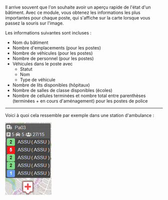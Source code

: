 Il arrive souvent que l'on souhaite avoir un aperçu rapide de l'état d'un bâtiment.
Avec ce module, vous obtenez les informations les plus importantes pour chaque poste,
qui s'affiche sur la carte lorsque vous passez la souris sur l'image.

Les informations suivantes sont incluses :

* Nom du bâtiment
* Nombre d'emplacements (pour les postes)
* Nombre de véhicules (pour les postes)
* Nombre de personnel (pour les postes)
* Véhicules dans le poste avec
    * Statut
    * Nom
    * Type de véhicule
* Nombre de lits disponibles (hôpitaux)
* Nombre de salles de classe disponibles (écoles)
* Nombre de cellules terminées et nombre total entre parenthèses
  (terminées + en cours d'aménagement) pour les postes de police

***

Voici à quoi cela ressemble par exemple dans une station d'ambulance :

![Un exemple de station d'ambulance](assets/fr_FR/example.png)
